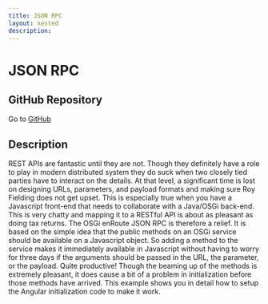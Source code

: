 ```yaml
---
title: JSON RPC
layout: nested
description:
---
```

#  JSON RPC

## GitHub Repository

Go to [GitHub](https://github.com/osgi/osgi.enroute.examples/tree/master/osgi.enroute.examples.jsonrpc.application)

## Description
REST APIs are fantastic until they are not. Though they definitely have a role to play in modern distributed system they do suck when two closely tied parties have to interact on the details. At that level, a significant time is lost on designing URLs, parameters, and payload formats and making sure Roy Fielding does not get upset. This is especially true when you have a Javascript front-end that needs to collaborate with a Java/OSGi back-end. This is very chatty and mapping it to a RESTful API is about as pleasant as doing tax returns.
The OSGi enRoute JSON RPC is therefore a relief. It is based on the simple idea that the public methods on an OSGi service should be available on a Javascript object. So adding a method to the service makes it immediately available in Javascript without having to worry for three days if the arguments should be passed in the URL, the parameter, or the payload. Quite productive!
Though the beaming up of the methods is extremely pleasant, it does cause a bit of a problem in initialization before those methods have arrived. This example shows you in detail how to setup the Angular initialization code to make it work.